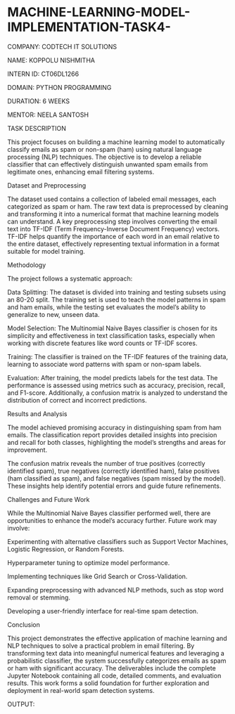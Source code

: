 # MACHINE-LEARNING-MODEL-IMPLEMENTATION-TASK4-

COMPANY: CODTECH IT SOLUTIONS

NAME: KOPPOLU NISHMITHA

INTERN ID: CT06DL1266

DOMAIN: PYTHON PROGRAMMING

DURATION: 6 WEEKS

MENTOR: NEELA SANTOSH

TASK DESCRIPTION

This project focuses on building a machine learning model to automatically classify emails as spam or non-spam (ham) using natural language processing (NLP) techniques. The objective is to develop a reliable classifier that can effectively distinguish unwanted spam emails from legitimate ones, enhancing email filtering systems.

Dataset and Preprocessing

The dataset used contains a collection of labeled email messages, each categorized as spam or ham. The raw text data is preprocessed by cleaning and transforming it into a numerical format that machine learning models can understand. A key preprocessing step involves converting the email text into TF-IDF (Term Frequency-Inverse Document Frequency) vectors. TF-IDF helps quantify the importance of each word in an email relative to the entire dataset, effectively representing textual information in a format suitable for model training.

Methodology

The project follows a systematic approach:

Data Splitting: The dataset is divided into training and testing subsets using an 80-20 split. The training set is used to teach the model patterns in spam and ham emails, while the testing set evaluates the model’s ability to generalize to new, unseen data.

Model Selection: The Multinomial Naive Bayes classifier is chosen for its simplicity and effectiveness in text classification tasks, especially when working with discrete features like word counts or TF-IDF scores.

Training: The classifier is trained on the TF-IDF features of the training data, learning to associate word patterns with spam or non-spam labels.

Evaluation: After training, the model predicts labels for the test data. The performance is assessed using metrics such as accuracy, precision, recall, and F1-score. Additionally, a confusion matrix is analyzed to understand the distribution of correct and incorrect predictions.

Results and Analysis

The model achieved promising accuracy in distinguishing spam from ham emails. The classification report provides detailed insights into precision and recall for both classes, highlighting the model’s strengths and areas for improvement.

The confusion matrix reveals the number of true positives (correctly identified spam), true negatives (correctly identified ham), false positives (ham classified as spam), and false negatives (spam missed by the model). These insights help identify potential errors and guide future refinements.

Challenges and Future Work

While the Multinomial Naive Bayes classifier performed well, there are opportunities to enhance the model’s accuracy further. Future work may involve:

Experimenting with alternative classifiers such as Support Vector Machines, Logistic Regression, or Random Forests.

Hyperparameter tuning to optimize model performance.

Implementing techniques like Grid Search or Cross-Validation.

Expanding preprocessing with advanced NLP methods, such as stop word removal or stemming.

Developing a user-friendly interface for real-time spam detection.

Conclusion

This project demonstrates the effective application of machine learning and NLP techniques to solve a practical problem in email filtering. By transforming text data into meaningful numerical features and leveraging a probabilistic classifier, the system successfully categorizes emails as spam or ham with significant accuracy. The deliverables include the complete Jupyter Notebook containing all code, detailed comments, and evaluation results. This work forms a solid foundation for further exploration and deployment in real-world spam detection systems.

OUTPUT:

